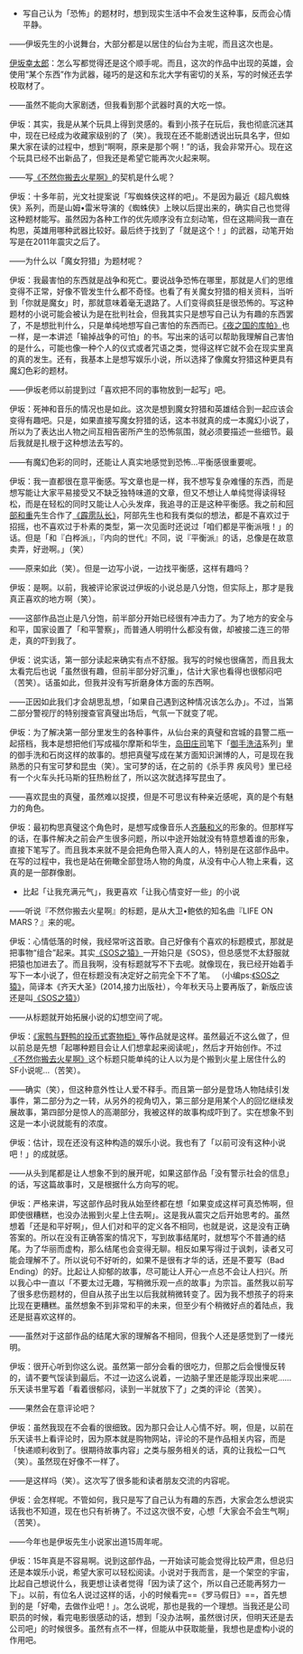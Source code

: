 - 写自己认为「恐怖」的题材时，想到现实生活中不会发生这种事，反而会心情平静。

——伊坂先生的小说舞台，大部分都是以居住的仙台为主呢，而且这次也是。

[伊坂幸太郎](伊坂幸太郎.md)：怎么写都觉得还是这个顺手呢。而且，这次的作品中出现的英雄，会使用“某个东西”作为武器，碰巧的是这和东北大学有密切的关系，写的时候还去学校取材了。
 
——虽然不能向大家剧透，但我看到那个武器时真的大吃一惊。

伊坂：其实，我是从某个玩具上得到灵感的。看到小孩子在玩后，我也彻底沉迷其中，现在已经成为收藏家级别的了（笑）。我现在还不能剧透说出玩具名字，但如果大家在读的过程中，想到“啊啊，原来是那个啊！”的话，我会非常开心。现在这个玩具已经不出新品了，但我还是希望它能再次火起来啊。

——写[《不然你搬去火星啊》](《不然你搬去火星啊》.md)的契机是什么呢？

伊坂：十多年前，光文社提案说「写蜘蛛侠这样的吧」。不是因为最近《超凡蜘蛛侠》系列，而是山姆•雷米导演的《蜘蛛侠》上映以后提出来的，确实自己也觉得这种题材能写。虽然因为各种工作的优先顺序没有立刻动笔，但在这期间我一直在构思，英雄用哪种武器比较好。最后终于找到了「就是这个！」的武器，动笔开始写是在2011年震灾之后了。

——为什么以「魔女狩猎」为题材呢？

伊坂：我最害怕的东西就是战争和死亡。要说战争恐怖在哪里，那就是人们的思维变得不正常，好像不管发生什么都不奇怪。也看了有关魔女狩猎的相关资料，当听到「你就是魔女」时，那就意味着毫无退路了。人们变得疯狂是很恐怖的。写这种题材的小说可能会被认为是在批判社会，但我其实只是想写自己认为有趣的东西罢了，不是想批判什么，只是单纯地想写自己害怕的东西而已。[《夜之国的库帕》](《夜之国的库帕》.md)也一样，是一本讲述「输掉战争的可怕」的书。写出来的话可以帮助我理解自己害怕的是什么，可能也像一种个人的仪式或者咒语之类，觉得这样它就不会在现实里真的真的发生。还有，我基本上是想写娱乐小说，所以选择了像魔女狩猎这种更具有魔幻色彩的题材。

——伊坂老师以前提到过「喜欢把不同的事物放到一起写」吧。

伊坂：死神和音乐的情况也是如此。这次是想到魔女狩猎和英雄结合到一起应该会变得有趣吧。只是，如果直接写魔女狩猎的话，这本书就真的成一本魔幻小说了，所以为了表达出人物之间互相告密所产生的恐怖氛围，就必须要描述一些细节。最后我就是扎根于这种想法去写的。

——有魔幻色彩的同时，还能让人真实地感觉到恐怖…平衡感很重要呢。

伊坂：我一直都很在意平衡感。写文章也是一样，我不想写复杂难懂的东西，而是想写能让大家平易接受又不缺乏独特味道的文章，但又不想让人单纯觉得读得轻松，而是在轻松的同时又能让人心头发痒，我追寻的正是这种平衡感。我之前和[阿部和重](阿部和重.md)先生合作了[《霹雳队长》](《霹雳队长》.md)，阿部先生也和我有类似的想法，都是不喜欢过于招摇，也不喜欢过于朴素的类型，第一次见面时还说过「咱们都是平衡派哦！」的话。但是「和『白桦派』，『内向的世代』不同，说『平衡派』的话，总像是在故意卖弄，好逊啊。」（笑）

——原来如此（笑）。但是一边写小说，一边找平衡感，这样有趣吗？
 
伊坂：是啊。以前，我被评论家说过伊坂的小说总是八分饱，但实际上，那才是我真正喜欢的地方啊（笑）。

——这部作品岂止是八分饱，前半部分开始已经很有冲击力了。为了地方的安全与和平，国家设置了「和平警察」，而普通人明明什么都没有做，却被接二连三的带走，真的吓到我了。

伊坂：说实话，第一部分读起来确实有点不舒服。我写的时候也很痛苦，而且我太太看完后也说「虽然很有趣，但前半部分好沉重」，估计大家也看得也很郁闷吧（苦笑）。话虽如此，但我并没有写折磨身体方面的东西啊。

——正因如此我们才会胡思乱想，「如果自己遇到这种情况该怎么办」。不过，当第二部分警视厅的特别搜查官真璧出场后，气氛一下就变了呢。

伊坂：为了解决第一部分里发生的各种事件，从仙台来的真璧和宫城的县警二瓶一起搭档，我本是想把他们写成福尔摩斯和华生，[岛田庄司](岛田庄司.md)笔下「[御手洗洁](御手洗洁.md)系列」里的御手洗和石岗这样的故事的。想把真璧写成在某方面知识渊博的人，可是现在我熟悉的只有宝可梦和昆虫（笑）。宝可梦的话，在之前的《杀手界 疾风号》里已经有一个火车头托马斯的狂热粉丝了，所以这次就选择写昆虫了。

——喜欢昆虫的真璧，虽然难以捉摸，但是不可思议有种亲近感呢，真的是个有魅力的角色。

伊坂：最初构思真璧这个角色时，是想写成像音乐人[齐藤和义](齐藤和义.md)的形象的。但那样写的话，在事件解决之前会产生很多问题，所以中途开始就没有特意想着谁的形象，直接下笔写了。而且我本来就不是会把角色带入真人的人，特别是在这部作品中。在写的过程中，我也是站在俯瞰全部登场人物的角度，从没有中心人物上来看，这真的是一部群像剧。

- 比起「让我充满元气」，我更喜欢「让我心情变好一些」的小说

——听说『不然你搬去火星啊』的标题，是从大卫•鲍依的知名曲『LIFE ON MARS？』来的呢。

伊坂：心情低落的时候，我经常听这首歌。自己好像有个喜欢的标题模式，那就是把事物“组合”起来。其实[《SOS之猿》](《SOS之猿》.md)一开始只是《SOS》，但总感觉不太舒服就把猿也加进去了。而且我啊，没有标题就写不下去呢。就像现在，我已经开始着手写下一本小说了，但在标题没有决定好之前完全下不了笔。
（小编ps:[《SOS之猿》](《SOS之猿》.md)，简译本《齐天大圣》(2014,接力出版社），今年秋天马上要再版了，新版应该还是叫[《SOS之猿》](《SOS之猿》.md)）

——从标题就开始拓展小说的幻想空间了呢。

伊坂：[《家鸭与野鸭的投币式寄物柜》](《家鸭与野鸭的投币式寄物柜》.md)等作品就是这样。虽然最近不这么做了，但以前总是先想「起哪种题目会让人们想拿起来阅读呢」，然后才开始创作。不过[《不然你搬去火星啊》](《不然你搬去火星啊》.md)这个标题只能单纯的让人以为是个搬到火星上居住什么的SF小说呢…（苦笑）。

——确实（笑），但这种意外性让人爱不释手。而且第一部分是登场人物陆续引发事件，第二部分为之一转，从另外的视角切入，第三部分是用某个人的回忆继续发展故事，第四部分是惊人的高潮部分，我被这样的故事构成吓到了。实在想象不到这是一本小说就能有的浓度。

伊坂：估计，现在还没有这种构造的娱乐小说。我也有了「以前可没有这种小说吧！」的成就感。

——从头到尾都是让人想象不到的展开呢，如果这部作品「没有警示社会的信息」的话，写这篇故事时，又是根据什么方向写的呢。

伊坂：严格来讲，写这部作品时我从始至终都在想「如果变成这样可真恐怖啊，但即使很糟糕，也没办法搬到火星上住去啊」。这是我从震灾之后开始思考的。虽然想着「还是和平好啊」，但人们对和平的定义各不相同，也就是说，这是没有正确答案的。所以在没有正确答案的情况下，写到故事结尾时，就想写个不普通的结尾。为了华丽而虚构，那么结尾也会变得无聊。相反如果写得过于讽刺，读者又可能会理解不了。所以说句不好听的，如果不是很有才华的话，还是不要写（Bad Ending）的好。比起让人抑郁的故事，尽可能让人开心一点总不会让人扫兴。所以我心中一直以「不要太过无趣，写稍微乐观一点的故事」为宗旨。虽然我以前写了很多悲伤题材的，但自从孩子出生以后我就稍微转变了。因为我不想孩子的将来比现在更糟糕。虽然想象不到非常和平的未来，但至少有个稍微好点的着陆点，我还是挺喜欢这样的。

——虽然对于这部作品的结尾大家的理解各不相同，但我个人还是感觉到了一缕光明。

伊坂：很开心听到你这么说。虽然第一部分会看的很吃力，但那之后会慢慢反转的，请不要气馁读到最后。不过一边这么说着，一边脑子里还是能浮现出来呢……乐天读书里写着「看着很郁闷，读到一半就放下了」之类的评论（苦笑）。

——果然会在意评论吧？
 
伊坂：虽然我现在不会看的很细致。因为那只会让人心情不好。啊，但是，以前在乐天读书上看评论时，因为原本就是购物网站，评论的不是作品相关内容，而是「快递顺利收到了。很期待故事内容」之类与服务相关的话，真的让我松一口气（笑）。虽然现在好像不一样了。

——是这样吗（笑）。这次写了很多能和读者朋友交流的内容呢。
 
伊坂：会怎样呢。不管如何，我只是写了自己认为有趣的东西，大家会怎么想说实话我也不知道，现在也只有祈祷了。不过这次很不安，心想「大家会不会生气啊」（苦笑）。

——今年也是伊坂先生小说家出道15周年呢。

伊坂：15年真是不容易啊。说到这部作品，一开始读可能会觉得比较严肃，但总归还是本娱乐小说，希望大家可以轻松阅读。小说对于我而言，是一个架空的宇宙，比起自己想说什么，我更想让读者觉得「因为读了这个，所以自己还能再努力一下」。以前，有位名人说过这样的话，小的时候看完==《罗马假日》==，首先想到的是「好嘞，去做作业吧！」。怎么说呢，那也是我的一个理想。当我还是公司职员的时候，看完电影很感动的话，想到「没办法啊，虽然很讨厌，但明天还是去公司吧」的时候很多。虽然有点不一样，但能从中获取能量，我想也是虚构小说的作用吧。